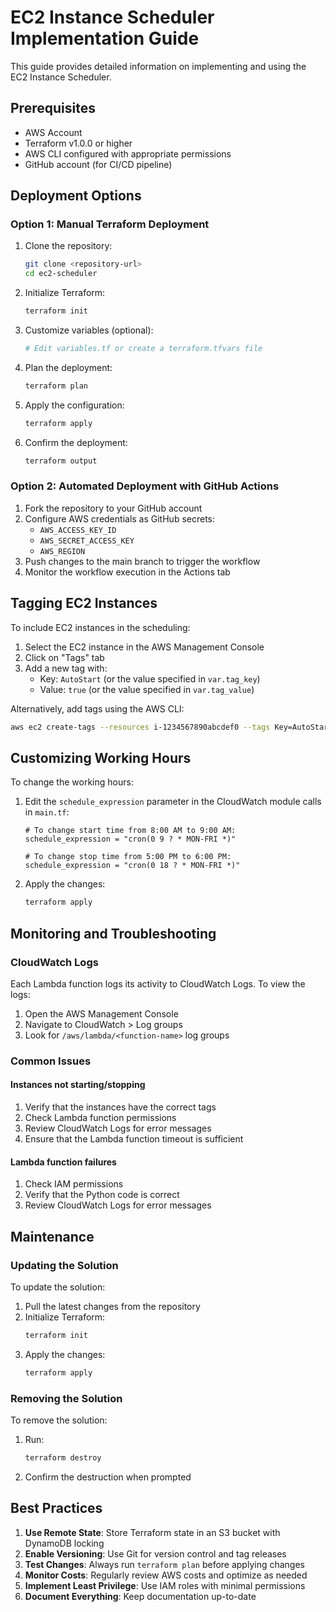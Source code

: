 # EC2 Instance Scheduler Implementation Guide

This guide provides detailed information on implementing and using the EC2 Instance Scheduler.

## Prerequisites

- AWS Account
- Terraform v1.0.0 or higher
- AWS CLI configured with appropriate permissions
- GitHub account (for CI/CD pipeline)

## Deployment Options

### Option 1: Manual Terraform Deployment

1. Clone the repository:
   ```bash
   git clone <repository-url>
   cd ec2-scheduler
   ```

2. Initialize Terraform:
   ```bash
   terraform init
   ```

3. Customize variables (optional):
   ```bash
   # Edit variables.tf or create a terraform.tfvars file
   ```

4. Plan the deployment:
   ```bash
   terraform plan
   ```

5. Apply the configuration:
   ```bash
   terraform apply
   ```

6. Confirm the deployment:
   ```bash
   terraform output
   ```

### Option 2: Automated Deployment with GitHub Actions

1. Fork the repository to your GitHub account
2. Configure AWS credentials as GitHub secrets:
   - `AWS_ACCESS_KEY_ID`
   - `AWS_SECRET_ACCESS_KEY`
   - `AWS_REGION`
3. Push changes to the main branch to trigger the workflow
4. Monitor the workflow execution in the Actions tab

## Tagging EC2 Instances

To include EC2 instances in the scheduling:

1. Select the EC2 instance in the AWS Management Console
2. Click on "Tags" tab
3. Add a new tag with:
   - Key: `AutoStart` (or the value specified in `var.tag_key`)
   - Value: `true` (or the value specified in `var.tag_value`)

Alternatively, add tags using the AWS CLI:
```bash
aws ec2 create-tags --resources i-1234567890abcdef0 --tags Key=AutoStart,Value=true
```

## Customizing Working Hours

To change the working hours:

1. Edit the `schedule_expression` parameter in the CloudWatch module calls in `main.tf`:
   ```hcl
   # To change start time from 8:00 AM to 9:00 AM:
   schedule_expression = "cron(0 9 ? * MON-FRI *)"
   
   # To change stop time from 5:00 PM to 6:00 PM:
   schedule_expression = "cron(0 18 ? * MON-FRI *)"
   ```

2. Apply the changes:
   ```bash
   terraform apply
   ```

## Monitoring and Troubleshooting

### CloudWatch Logs

Each Lambda function logs its activity to CloudWatch Logs. To view the logs:

1. Open the AWS Management Console
2. Navigate to CloudWatch > Log groups
3. Look for `/aws/lambda/<function-name>` log groups

### Common Issues

#### Instances not starting/stopping

1. Verify that the instances have the correct tags
2. Check Lambda function permissions
3. Review CloudWatch Logs for error messages
4. Ensure that the Lambda function timeout is sufficient

#### Lambda function failures

1. Check IAM permissions
2. Verify that the Python code is correct
3. Review CloudWatch Logs for error messages

## Maintenance

### Updating the Solution

To update the solution:

1. Pull the latest changes from the repository
2. Initialize Terraform:
   ```bash
   terraform init
   ```
3. Apply the changes:
   ```bash
   terraform apply
   ```

### Removing the Solution

To remove the solution:

1. Run:
   ```bash
   terraform destroy
   ```
2. Confirm the destruction when prompted

## Best Practices

1. **Use Remote State**: Store Terraform state in an S3 bucket with DynamoDB locking
2. **Enable Versioning**: Use Git for version control and tag releases
3. **Test Changes**: Always run `terraform plan` before applying changes
4. **Monitor Costs**: Regularly review AWS costs and optimize as needed
5. **Implement Least Privilege**: Use IAM roles with minimal permissions
6. **Document Everything**: Keep documentation up-to-date